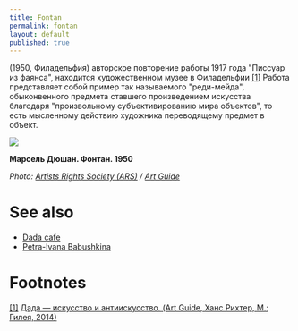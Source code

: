 ```yaml
---
title: Fontan
permalink: fontan
layout: default
published: true
---
```


(1950, Филадельфия) авторское повторение работы 1917 года "Писсуар из фаянса", находится художественном музее в Филадельфии <span id="a1">[\[1\]](#f1)</span> Работа представляет собой пример так называемого "реди-мейда", обыконвенного предмета ставшего произведением искусства благодаря "произвольному субъективированию мира объектов", то есть мысленному действию художника переводящему предмет в объект.

![](http://artguide.com/uploads/ckeditor/pictures/204/content_content_06.jpg)

**Марсель Дюшан. Фонтан. 1950**

*Photo: [Artists Rights Society (ARS)](ars) / [Art Guide](http://artguide.com/uploads/ckeditor/pictures/204/content_content_06.jpg)*

# See also

+ [Dada cafe](dada-cafe)
+ [Petra-Ivana Babushkina](petra-ivana-babushkina-artist)

# Footnotes

[[1]](#a1) <span id="f1"></span> [Дада — искусство и антиискусство. (Art Guide, Ханс Рихтер, М.: Гилея, 2014)](http://artguide.com/posts/657)
